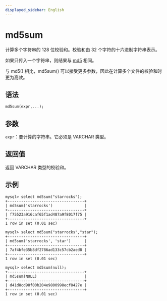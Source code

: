 ```yaml
---
displayed_sidebar: English
---
```


# md5sum

计算多个字符串的 128 位校验和。校验和由 32 个字符的十六进制字符串表示。

如果只传入一个字符串，则结果与 [md5](md5.md) 相同。

与 md5() 相比，md5sum() 可以接受更多参数，因此在计算多个文件的校验和时更为高效。

## 语法

```Haskell
md5sum(expr,...);
```

## 参数

`expr`：要计算的字符串。它必须是 VARCHAR 类型。

## 返回值

返回 VARCHAR 类型的校验和。

## 示例

```Plain
mysql> select md5sum("starrocks");
+----------------------------------+
| md5sum('starrocks')              |
+----------------------------------+
| f75523a916caf65f1ad487a9f8017f75 |
+----------------------------------+
1 row in set (0.01 sec)

mysql> select md5sum("starrocks","star");
+----------------------------------+
| md5sum('starrocks', 'star')      |
+----------------------------------+
| 7af4bfe35b8df2786ad133c57cb2aed8 |
+----------------------------------+
1 row in set (0.01 sec)

mysql> select md5sum(null);
+----------------------------------+
| md5sum(NULL)                     |
+----------------------------------+
| d41d8cd98f00b204e9800998ecf8427e |
+----------------------------------+
1 row in set (0.01 sec)
```